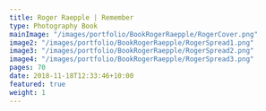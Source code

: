 ```yaml
---
title: Roger Raepple | Remember
type: Photography Book
mainImage: "/images/portfolio/BookRogerRaepple/RogerCover.png"
image2: "/images/portfolio/BookRogerRaepple/RogerSpread1.png"
image3: "/images/portfolio/BookRogerRaepple/RogerSpread2.png"
image4: "/images/portfolio/BookRogerRaepple/RogerSpread3.png"
pages: 70
date: 2018-11-18T12:33:46+10:00
featured: true
weight: 1
---
```

